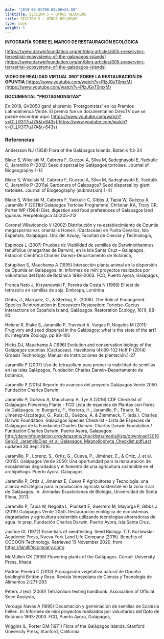```yaml
---
date: "2019-05-05T00:00:00+01:00"
linktitle: SECCIÓN 5 – OTROS RECURSOS
title: SECCIÓN 5 – OTROS RECURSOS
type: book
weight: 5
---
```


**INFOGRAFÍA SOBRE EL MARCO DE RESTAURACIÓN ECOLÓGICA**

[https://www.darwinfoundation.org/en/blog-articles/605-preserving-terrestrial-ecosystems-of-the-galapagos-islands](https://www.darwinfoundation.org/en/blog-articles/605-preserving-terrestrial-ecosystems-of-the-galapagos-islands)

**VIDEO DE REALIDAD VIRTUAL 360° SOBRE LA RESTAURACIÓN DE OPUNTIA**
[https://www.youtube.com/watch?v=PlzJGxT0mxM](https://www.youtube.com/watch?v=PlzJGxT0mxM)

**DOCUMENTAL "PROTAGNONISTAS"**

En 2018, GV2050 ganó el premio 'Protagonistas' en los Premios Latinoamerica Verde. El premio fue un documental en DirecTV que se puede encontrar aquí: [https://www.youtube.com/watch?v=DLLR3T7uJ7A&t=643s](https://www.youtube.com/watch?v=DLLR3T7uJ7A&t=643s)


### Referencias
Andersson NJ (1858) Flora of the Galápagos Islands. Botanik 1:3-34

Blake S, Wikelski M, Cabrera F, Guezou A, Silva M, Sadeghayobi E, Yackulic C, Jaramillo P (2012) Seed dispersal by Galápagos tortoises. Journal of Biogeography:1-12

Blake S, Wikelski M, Cabrera F, Guezou A, Silva M, Sadeghayobi E, Yackulik C, Jaramillo P (2011a) Gardeners of Galapagos? Seed dispersal by giant tortoises. Journal of Biogeography (submission):1-41

Blake S, Wikelski M, Cabrera F, Yackulic C, Gibbs J, Tapia W, Guézou A, Jaramillo P (2011b) Galapagos Tortoise Programme.
Christian KA, Tracy CR, Porter WP (1984) Diet, digestion and food preferences of Galapagos land iguanas. Herpetologica 40:205-212

Coronel Villavicencio V (2002) Distribución y re-establecimiento de Opuntia megasperma var. orientalis Howell. (Cactaceae) en Punta Cevallos, Isla Española, Galápagos. Uni. del Azuay, Facultad de Ciencia y Technología,

Espinoza L (2007) Pruebas de Viabilidad de semillas de Darwiniothamnus tenuifolius (margaritas de Darwin), en la Isla Santa Cruz – Galápagos. Estación Científica Charles Darwin-Departamento de Botánica,

Estupiñan S, Mauchamp A (1995) Interacción planta animal en la dispersión de Opuntia en Galápagos. In: Informes de mini proyectos realizados por voluntarios del Dpto de Botánica 1993-2003. FCD, Puerto Ayora, Galápagos,

Franca Neto J, Krzyanowski F, Pereira da Costa N (1998) El test de tetrazolio en semillas de soja. Embrapa, Londrina

Gibbs, J., Marquez, C., & Sterling, E. (2008). The Role of Endangered Species Reintroduction in Ecosystem Restoration: Tortoise–Cactus Interactions on Española Island, Galápagos. Restoration Ecology, 16(1), 88-93.

Heleno R, Blake S, Jaramillo P, Traveset A, Vargas P, Nogales M (2011) Frugivory and seed dispersal in the Galápagos: what is the state of the art? In: Integrate Zoology. pp 88-106

Hicks DJ, Mauchamp A (1996) Evolution and conservation biology of the Galápagos opuntias (Cactaceae). Haseltonia (4):89-102
Hoff P (2014) Groasis Technology: Manual de Instrucciones de plantación.1-27

Jaramillo P (2007) Uso de tetrazolium para probar la viabilidad de semillas en las Islas Galápagos. Fundación Charles Darwin-Departamento de botánica,

Jaramillo P (2015) Reporte de avances del proyecto Galápagos Verde 2050. Fundación Charles Darwin,

Jaramillo P, Guézou A, Mauchamp A, Tye A (2016) CDF Checklist of Galapagos Flowering Plants - FCD Lista de especies de Plantas con flores de Galápagos. In: Bungartz, F., Herrera, H., Jaramillo, P., Tirado, N., Jímenez-Uzcátegui, G., Ruiz, D., Guézou, A. & Ziemmeck, F. (eds.). Charles Darwin Foundation. Galapagos Species Checklist - Lista de Especies de Galápagos de la Fundación Charles Darwin. Charles Darwin Foundation / Fundación Charles Darwin, Puerto Ayora, Galapagos: http://darwinfoundation.org/datazone/checklists/media/lists/download/2016Sep30_JaramilloDiaz_et_al_Galapagos_Magnoliophyta_Checklist.pdfLast updated 30 Sept 2016.

Jaramillo, P., Lorenz, S., Ortiz, G., Cueva, P., Jiménez, E., & Ortiz, J. et al. (2015). Galápagos Verde 2050: Una oportunidad para la restauración de ecosistemas degradados y el fomento de una agricultura sostenible en el archipiélago. Puerto Ayora, Galapagos.

Jaramillo P, Ortiz J, Jiménez E, Cueva P Agricultores y Tecnología: una alianza estratégica para la producción agrícola sostenible en la zona rural de Galápagos. In: Jornadas Ecuatorianas de Biología, Universidad de Santa Elena, 2013.

Jaramillo P, Tapia W, Negoita L, Plunkett E, Guerrero M, Mayorga P, Gibbs J (2019) Galápagos Verde 2050: Restauración ecológica de ecosistemas degradados y agricultura sostenible utilizando tecnologías ahorradoras de agua. In prep. Fundación Charles Darwin, Puerto Ayora, Isla Santa Cruz.

Justice OL (1972) Essentials of seedtesting. Seed Biology. T.T. Kozlowski-Academic Press, Nueva York Land Life Company (2015). Benefits of COCOON Technology. Retrieved 10 November 2020, from https://landlifecompany.com/.

McMullen CK (1999) Flowering plants of the Galápagos. Cornell University Press, Ithaca

Padrón Pereira C (2013) Propagación vegetativa natural de Opuntia boldinghii Britton y Rose. Revista Venezolana de Ciencia y Tecnología de Alimentos 2:271-283

Peters J (ed) (2000) Tetrazolium testing handbook. Association of Official Seed Analysts,

Verdugo Navas A (1995) Decantación y germinación de semillas de Scalesia helleri. In: Informes de mini proyectos realizados por voluntarios del Dpto de Botánica 1993-2003. FCD, Puerto Ayora, Galápagos,

Wiggins IL, Porter DM (1971) Flora of the Galápagos Islands. Stanford University Press, Stanford, California